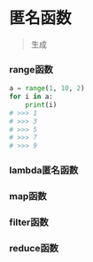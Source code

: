 # 匿名函数
> 生成
### range函数
```python
a = range(1, 10, 2)
for i in a:
    print(i)
# >>> 1
# >>> 3
# >>> 5
# >>> 7
# >>> 9
```
### lambda匿名函数
### map函数
### filter函数
### reduce函数